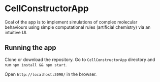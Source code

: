 # CellConstructorApp

Goal of the app is to implement simulations of complex molecular behaviours using simple computational rules (artificial chemistry) via an intuitive UI.

## Running the app

Clone or download the repository. Go to `CellConstructorApp` directory and run `npm install && npm start`.

Open `http://localhost:3090/` in the browser.

